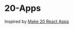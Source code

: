 # 20-Apps

Inspired by [Make 20 React Apps](https://learn.chrisoncode.io/courses/make-20-react-apps)


